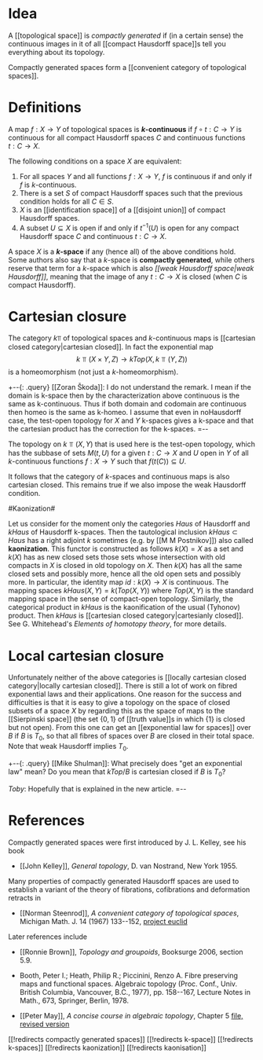 # Idea #

A [[topological space]] is _compactly generated_ if (in a certain sense) the continuous images in it of all [[compact Hausdorff space]]s tell you everything about its topology.

Compactly generated spaces form a [[convenient category of topological spaces]].

# Definitions #

A map $f:X\to Y$ of topological spaces is __$k$-continuous__
if $f \circ t:C \to Y$ is continuous for all compact Hausdorff spaces $C$ and continuous functions $t: C \to X$.

The following conditions on a space $X$ are equivalent:

1. For all spaces $Y$ and all functions $f:X \to Y$, $f$ is
continuous if and only if $f$ is $k$-continuous.
1. There is a set $S$ of compact Hausdorff spaces such that the previous condition holds for all $C \in S$.
1. $X$ is an [[identification space]] of a [[disjoint union]] of compact Hausdorff spaces.
1. A subset $U\subseteq X$ is open if and only if $t^{-1}(U)$ is open for any compact Hausdorff space $C$ and continuous $t:C\to X$.

A space $X$ is a __$k$-space__ if any (hence all) of the above conditions hold.  Some authors also say that a $k$-space is __compactly generated__, while others reserve that term for a $k$-space which is also _[[weak Hausdorff space|weak Hausdorff]]_, meaning that the image of any $t:C\to X$ is closed (when $C$ is compact Hausdorff).

# Cartesian closure #

The category $k\Top$ of topological spaces and $k$-continuous maps is [[cartesian closed category|cartesian closed]]. In fact the exponential map 
$$k\Top(X \times Y, Z) \to kTop(X,k\Top(Y,Z))$$
is a homeomorphism (not just a $k$-homeomorphism). 

+--{: .query}
[[Zoran Škoda]]: I do not understand the remark. I mean if the domain is k-space then by the characterization above continuous is the same as k-continuous. Thus if both domain and codomain are continuous then homeo is the same as k-homeo. I assume that even in noHausdorff case, the test-open topology for $X$ and $Y$ k-spaces gives a k-space and that the cartesian product has the correction for the k-spaces. 
=--

The topology on $k\Top(X,Y)$ that is used here is the test-open
topology, which has the subbase of sets $M(t,U)$ for a given $t: C
\to X$ and $U$ open in $Y$ of all $k$-continuous functions $f:X \to
Y$ such that $f(t(C))\subseteq U$.

It follows that the category of $k$-spaces and continuous maps is also cartesian closed.  This remains true if we also impose the weak Hausdorff condition.

#Kaonization#

Let us consider for the moment only the categories $Haus$ of Hausdorff and $kHaus$ of Hausdorff k-spaces. Then the tautological inclusion $kHaus\subset Haus$ has a right adjoint $k$ sometimes (e.g. by [[M M Postnikov]]) also called **kaonization**. This functor is constructed as follows $k(X)=X$ as a set and $k(X)$ has as new closed sets those sets whose intersection with old compacts in $X$ is closed in old topology on $X$. Then $k(X)$ has all the same closed sets and possibly more, hence all the old open sets and possibly more. In particular, the identity map $id:k(X)\to X$ is continuous. The mapping spaces $kHaus(X,Y)=k(Top(X,Y))$ where $Top(X,Y)$ is the standard mapping space in the sense of compact-open topology. Similarly, the categorical product in $kHaus$ is the kaonification of the usual (Tyhonov) product. Then $kHaus$ is [[cartesian closed category|cartesianly closed]]. See G. Whitehead's _Elements of homotopy theory_, for more details.  

# Local cartesian closure #

Unfortunately neither of the above categories is [[locally
cartesian closed category|locally
cartesian closed]]. There is still a lot of work on fibred exponential
laws and their applications. One reason for the success and
difficulties is that it is easy to give a topology on the space of
closed subsets of a space $X$ by regarding this as the space of maps
to the [[Sierpinski space]] (the set $\{0,1\}$ of [[truth value]]s in which $\{1\}$
is closed but not open). From this one can get an [[exponential law for
spaces]] over $B$ if $B$ is $T_0$, so that all fibres of spaces over
$B$ are closed in their total space.  Note that weak Hausdorff implies $T_0$.

+--{: .query}
[[Mike Shulman]]: What precisely does "get an exponential law" mean?  Do you mean that $k Top/B$ is cartesian closed if $B$ is $T_0$?

_Toby_:  Hopefully that is explained in the new article.
=--


# References #
Compactly generated spaces were first introduced by J. L. Kelley, see his book

* [[John Kelley]], _General topology_, D. van Nostrand, New York 1955. 

Many properties of compactly generated Hausdorff spaces are used to establish a variant of the theory of fibrations, cofibrations and deformation retracts in 

* [[Norman Steenrod]], _A convenient category of topological spaces_, Michigan Math. J. 14 (1967) 133--152, [project euclid](http://projecteuclid.org/euclid.mmj/1028999711)

Later references include

* [[Ronnie Brown]], _Topology and groupoids_, Booksurge 2006, section 5.9. 

* Booth, Peter I.; Heath, Philip R.; Piccinini, Renzo A.
Fibre preserving maps and functional spaces. Algebraic topology (Proc. Conf., Univ. British Columbia, Vancouver, B.C., 1977), pp. 158--167, Lecture Notes in Math., 673, Springer, Berlin, 1978.

* [[Peter May]], _A concise course in algebraic topology_, Chapter 5 [file, revised version](http://www.math.uchicago.edu/~may/CONCISE/ConciseRevised.pdf)


[[!redirects compactly generated spaces]]
[[!redirects k-space]]
[[!redirects k-spaces]]
[[!redirects kaonization]]
[[!redirects kaonisation]]